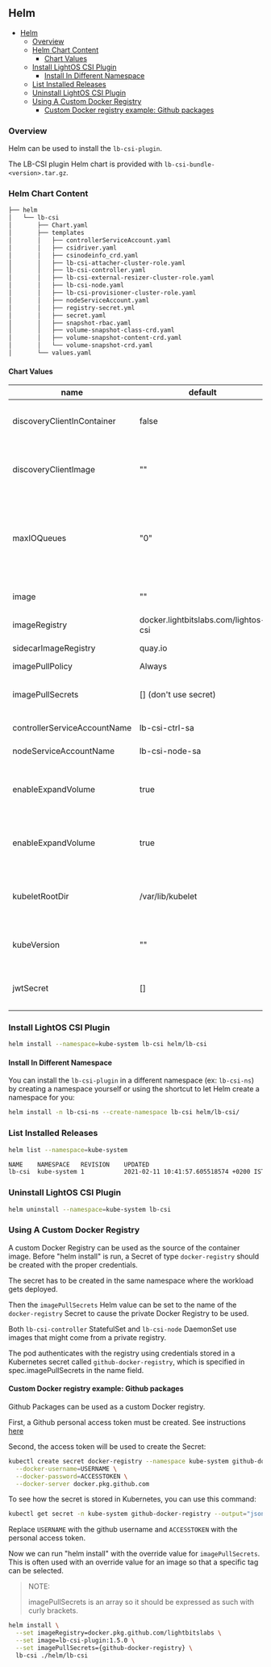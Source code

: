 <div style="page-break-after: always;"></div>

## Helm

- [Helm](#helm)
  - [Overview](#overview)
  - [Helm Chart Content](#helm-chart-content)
    - [Chart Values](#chart-values)
  - [Install LightOS CSI Plugin](#install-lightos-csi-plugin)
    - [Install In Different Namespace](#install-in-different-namespace)
  - [List Installed Releases](#list-installed-releases)
  - [Uninstall LightOS CSI Plugin](#uninstall-lightos-csi-plugin)
  - [Using A Custom Docker Registry](#using-a-custom-docker-registry)
    - [Custom Docker registry example: Github packages](#custom-docker-registry-example-github-packages)

### Overview

Helm can be used to install the `lb-csi-plugin`.

The LB-CSI plugin Helm chart is provided with `lb-csi-bundle-<version>.tar.gz`.

### Helm Chart Content

```bash
├── helm
│   └── lb-csi
│       ├── Chart.yaml
│       ├── templates
│       │   ├── controllerServiceAccount.yaml
│       │   ├── csidriver.yaml
│       │   ├── csinodeinfo_crd.yaml
│       │   ├── lb-csi-attacher-cluster-role.yaml
│       │   ├── lb-csi-controller.yaml
│       │   ├── lb-csi-external-resizer-cluster-role.yaml
│       │   ├── lb-csi-node.yaml
│       │   ├── lb-csi-provisioner-cluster-role.yaml
│       │   ├── nodeServiceAccount.yaml
│       │   ├── registry-secret.yml
│       │   ├── secret.yaml
│       │   ├── snapshot-rbac.yaml
│       │   ├── volume-snapshot-class-crd.yaml
│       │   ├── volume-snapshot-content-crd.yaml
│       │   └── volume-snapshot-crd.yaml
│       └── values.yaml
```

#### Chart Values

| name                               | default                                 | description                                      |
|------------------------------------|-----------------------------------------|--------------------------------------------------|
| discoveryClientInContainer         | false                                   | Deploy lb-nvme-discovery-client as the container in lb-csi-node pods |
| discoveryClientImage               | ""                                      | lb-nvme-discovery-client image name (string format: `<image-name>:<tag>`) |
| maxIOQueues                        | "0"                                     | Overrides the default number of I/O queues created by the driver.<br>Zero value means no override (default driver value is number of cores).  |
| image                              |  ""                                     | lb-csi-plugin image name (string format:  `<image-name>:<tag>`) |
| imageRegistry                      | docker.lightbitslabs.com/lightos-csi    | Registry to pull LightBits CSI images  |
| sidecarImageRegistry               | quay.io                                 | Registry to pull CSI sidecar images                 |
| imagePullPolicy                    | Always                                  |                                                  |
| imagePullSecrets                   | [] (don't use secret)                   | Specify docker-registry secret names as an array. [example](#using-a-custom-docker-registry)  |
| controllerServiceAccountName       | lb-csi-ctrl-sa                          | Name of controller service account                                                  |
| nodeServiceAccountName             | lb-csi-node-sa                          | Name of node service account                                                        |
| enableExpandVolume                 | true                                    | Allow volume expand feature support (supported for `k8s` v1.16 and above)           |
| enableExpandVolume                 | true                                    | Allow volume snapshot feature support (supported for `k8s` v1.17 and above)         |
| kubeletRootDir                     | /var/lib/kubelet                        | Kubelet root directory. (change only k8s deployment is different from default)      |
| kubeVersion                        | ""                                      | Target K8s version for offline manifests rendering (overrides .Capabilities.Version)|
| jwtSecret                          | []                                      | LightOS API JWT to mount as volume for controller and node pods.                    |


### Install LightOS CSI Plugin

```bash
helm install --namespace=kube-system lb-csi helm/lb-csi
```

#### Install In Different Namespace

You can install the `lb-csi-plugin` in a different namespace (ex: `lb-csi-ns`)
by creating a namespace yourself or using the shortcut to let Helm create a namespace for you:

```bash
helm install -n lb-csi-ns --create-namespace lb-csi helm/lb-csi/
```

### List Installed Releases

```bash
helm list --namespace=kube-system

NAME  	NAMESPACE  	REVISION	UPDATED                                	STATUS  	CHART              	APP VERSION
lb-csi	kube-system	1       	2021-02-11 10:41:57.605518574 +0200 IST	deployed	lb-csi-plugin-0.3.0	1.5.0
```

### Uninstall LightOS CSI Plugin

```bash
helm uninstall --namespace=kube-system lb-csi
```

### Using A Custom Docker Registry

A custom Docker Registry can be used as the source of the container image. Before "helm install" is run, a Secret of type `docker-registry` should be created with the proper credentials.

The secret has to be created in the same namespace where the workload gets deployed.

Then the `imagePullSecrets` Helm value can be set to the name of the `docker-registry` Secret to cause the private Docker Registry to be used.

Both `lb-csi-controller` StatefulSet and `lb-csi-node` DaemonSet use images that might come from a private registry. 

The pod authenticates with the registry using credentials stored in a Kubernetes secret called `github-docker-registry`, which is specified in spec.imagePullSecrets in the name field.

#### Custom Docker registry example: Github packages

Github Packages can be used as a custom Docker registry.

First, a Github personal access token must be created. See instructions [here](https://docs.github.com/en/github/authenticating-to-github/creating-a-personal-access-token)

Second, the access token will be used to create the Secret:

```bash
kubectl create secret docker-registry --namespace kube-system github-docker-registry \
  --docker-username=USERNAME \
  --docker-password=ACCESSTOKEN \
  --docker-server docker.pkg.github.com
```

To see how the secret is stored in Kubernetes, you can use this command:

```bash
kubectl get secret -n kube-system github-docker-registry --output="jsonpath={.data.\.dockerconfigjson}" | base64 --decode
```

Replace `USERNAME` with the github username and `ACCESSTOKEN` with the personal access token.

Now we can run "helm install" with the override value for `imagePullSecrets`. This is often used with an override value for an image so that a specific tag can be selected.

> NOTE:
>
> imagePullSecrets is an array so it should be expressed as such with curly brackets.

```bash
helm install \
  --set imageRegistry=docker.pkg.github.com/lightbitslabs \
  --set image=lb-csi-plugin:1.5.0 \
  --set imagePullSecrets={github-docker-registry} \
  lb-csi ./helm/lb-csi
```
